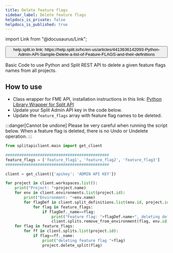```yaml
---
title: Delete feature flags
sidebar_label: Delete feature flags
helpdocs_is_private: false
helpdocs_is_published: true
---
```


import Link from "@docusaurus/Link";

<p>
  <button style={{borderRadius:'8px', border:'1px', fontFamily:'Courier New', fontWeight:'800', textAlign:'left'}}> help.split.io link: https://help.split.io/hc/en-us/articles/4413636142093-Python-Admin-API-Sample-Delete-a-list-of-Feature-FLAGS-and-their-definitions </button>
</p>

Basic Code to use Python and Split REST API to delete a given feature flags names from all projects.

## How to use

 - Class wrapper for FME API, installation instructions in this link: [Python Library Wrapper for Split API](https://help.split.io/hc/en-us/articles/4412331052685)
 - Update your Split Admin API key in the code below.
 - Update the `feature_flags` array with feature flag names to be deleted.

:::danger[Cannot be undone]
Please be very careful when running the script below. When a feature flag is deleted, there is no Undo or Undelete operation.
:::

```python
from splitapiclient.main import get_client

#############################################
feature_flags = ['feature_flag1', 'feature_flag2', 'feature_flag3']
#############################################

client = get_client({'apikey': 'ADMIN API KEY'})

for project in client.workspaces.list():
    print("Project: "+project.name)
    for env in client.environments.list(project.id):
        print("Environment: "+env.name)
        for flagDef in client.split_definitions.list(env.id, project.id):
            for flag in feature_flags:
                if flagDef._name==flag:
                    print("Feature flag: "+flagDef.name+", deleting definition") 
                    client.splits.remove_from_environment(flag, env.id, project.id)
    for flag in feature_flags:
        for ff in client.splits.list(project.id):
            if flag==ff._name:
                print("deleting feature flag "+flag)
                project.delete_split(flag)
```